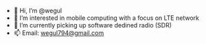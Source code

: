 - 👋 Hi, I’m @wegul
- 👀 I’m interested in mobile computing with a focus on LTE network
- 🌱 I’m currently picking up software dedined radio (SDR)
- 📫 Email: wegul794@gmail.com

<!---
wegul/wegul is a ✨ special ✨ repository because its `README.md` (this file) appears on your GitHub profile.
You can click the Preview link to take a look at your changes.
--->
